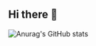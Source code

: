 ## Hi there 👋

![Anurag's GitHub stats](https://github-readme-stats.vercel.app/api?username=P3IBOL711&show_icons=true&theme=onedark)

<!--
**P3IBOL711/P3IBOL711** is a ✨ _special_ ✨ repository because its `README.md` (this file) appears on your GitHub profile.

Here are some ideas to get you started:

- 🔭 I’m currently working on ...
- 🌱 I’m currently learning ...
- 👯 I’m looking to collaborate on ...
- 🤔 I’m looking for help with ...
- 💬 Ask me about ...
- 📫 How to reach me: ...
- 😄 Pronouns: ...
- ⚡ Fun fact: ...
-->
